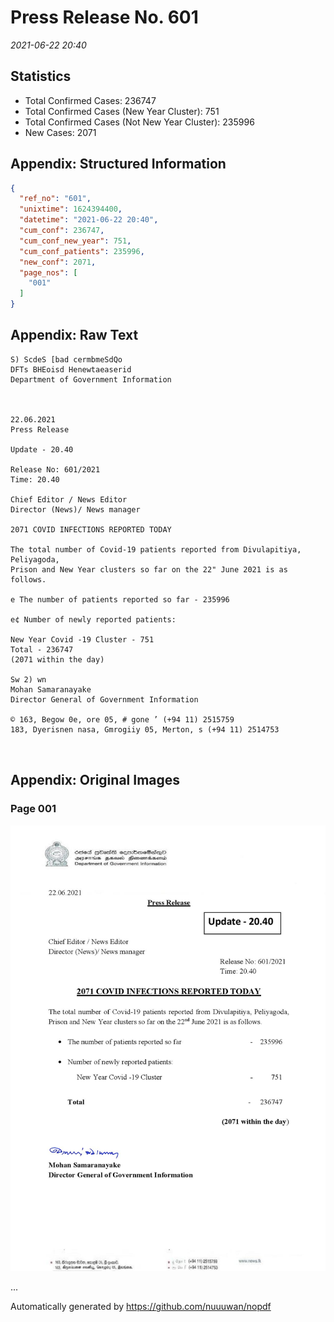 
# Press Release No. 601
*2021-06-22 20:40*
## Statistics
* Total Confirmed Cases: 236747
* Total Confirmed Cases (New Year Cluster): 751
* Total Confirmed Cases (Not New Year Cluster): 235996
* New Cases: 2071




## Appendix: Structured Information
```json
{
  "ref_no": "601",
  "unixtime": 1624394400,
  "datetime": "2021-06-22 20:40",
  "cum_conf": 236747,
  "cum_conf_new_year": 751,
  "cum_conf_patients": 235996,
  "new_conf": 2071,
  "page_nos": [
    "001"
  ]
}
```

## Appendix: Raw Text
```text
S) ScdeS [bad cermbmeSdQo
DFTs BHEoisd Henewtaeaserid
Department of Government Information

 

22.06.2021
Press Release

Update - 20.40

Release No: 601/2021
Time: 20.40

Chief Editor / News Editor
Director (News)/ News manager

2071 COVID INFECTIONS REPORTED TODAY

The total number of Covid-19 patients reported from Divulapitiya, Peliyagoda,
Prison and New Year clusters so far on the 22" June 2021 is as follows.

e The number of patients reported so far - 235996

e¢ Number of newly reported patients:

New Year Covid -19 Cluster - 751
Total - 236747
(2071 within the day)

Sw 2) wn
Mohan Samaranayake
Director General of Government Information

© 163, Begow 0e, ore 05, # gone ’ (+94 11) 2515759
183, Dyerisnen nasa, Gmrogiiy 05, Merton, s (+94 11) 2514753

 

```

## Appendix: Original Images

### Page 001

![page_no](https://raw.githubusercontent.com/nuuuwan/nopdf_data/main/nopdf.dgigovlk.ref601.page001.jpeg)
        

...

Automatically generated by https://github.com/nuuuwan/nopdf

    
    